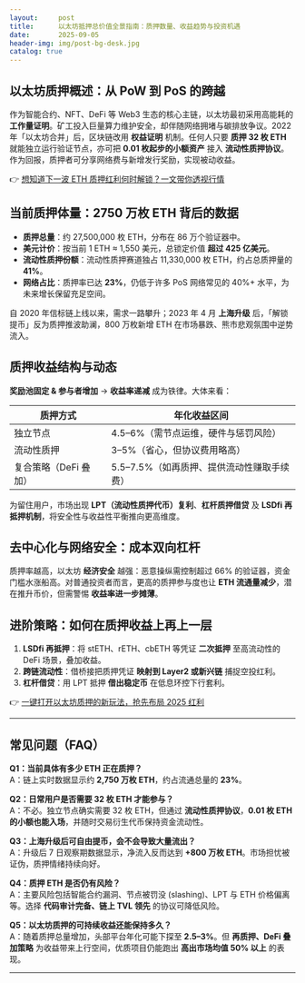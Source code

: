```yaml
---
layout:     post
title:      以太坊抵押总价值全景指南：质押数量、收益趋势与投资机遇
date:       2025-09-05
header-img: img/post-bg-desk.jpg
catalog: true
---
```


## 以太坊质押概述：从 PoW 到 PoS 的跨越
作为智能合约、NFT、DeFi 等 Web3 生态的核心主链，以太坊最初采用高能耗的 **工作量证明**。矿工投入巨量算力维护安全，却伴随网络拥堵与碳排放争议。2022 年「以太坊合并」后，区块链改用 **权益证明** 机制。任何人只要 **质押 32 枚 ETH** 就能独立运行验证节点，亦可把 **0.01 枚起步的小额资产** 接入 **流动性质押协议**。作为回报，质押者可分享网络费与新增发行奖励，实现被动收益。

👉 [想知道下一波 ETH 质押红利何时解锁？一文带你透视行情](https://okxdog.com/)

## 当前质押体量：2750 万枚 ETH 背后的数据
- **质押总量**：约 27,500,000 枚 ETH，分布在 86 万个验证器中。
- **美元计价**：按当前 1 ETH ≈ 1,550 美元，总锁定价值 **超过 425 亿美元**。
- **流动性质押份额**：流动性质押赛道独占 11,330,000 枚 ETH，约占总质押量的 **41%**。
- **网络占比**：质押率已达 **23%**，仍低于许多 PoS 网络常见的 40%+ 水平，为未来增长保留充足空间。

自 2020 年信标链上线以来，需求一路攀升；2023 年 4 月 **上海升级** 后，「解锁提币」反为质押推波助澜，800 万枚新增 ETH 在市场暴跌、熊市悲观氛围中逆势流入。

## 质押收益结构与动态
**奖励池固定 & 参与者增加** → **收益率递减** 成为铁律。大体来看：

| 质押方式 | 年化收益区间 |
|----------|--------------|
| 独立节点 | 4.5–6%（需节点运维，硬件与惩罚风险） |
| 流动性质押 | 3–5%（省心，但协议费用略高） |
| 复合策略（DeFi 叠加） | 5.5–7.5%（如再质押、提供流动性赚取手续费） |

为留住用户，市场出现 **LPT（流动性质押代币）复利**、**杠杆质押借贷** 及 **LSDfi 再抵押机制**，将安全性与收益性平衡推向更高维度。

## 去中心化与网络安全：成本双向杠杆
质押率越高，以太坊 **经济安全** 越强：恶意操纵需控制超过 66% 的验证器，资金门槛水涨船高。对普通投资者而言，更高的质押参与度也让 **ETH 流通量减少**，潜在推升币价，但需警惕 **收益率进一步摊薄**。

## 进阶策略：如何在质押收益上再上一层
1. **LSDfi 再抵押**：将 stETH、rETH、cbETH 等凭证 **二次抵押** 至高流动性的 DeFi 场景，叠加收益。
2. **跨链流动性**：借桥接把质押凭证 **映射到 Layer2 或新兴链** 捕捉空投红利。
3. **杠杆借贷**：用 LPT 抵押 **借出稳定币** 在低息环控下行套利。

👉 [一键打开以太坊质押的新玩法，抢先布局 2025 红利](https://okxdog.com/)

---

## 常见问题（FAQ）

**Q1：当前具体有多少 ETH 正在质押？**  
A：链上实时数据显示约 **2,750 万枚 ETH**，约占流通总量的 **23%**。

**Q2：日常用户是否需要 32 枚 ETH 才能参与？**  
A：不必。独立节点确实需要 32 枚 ETH，但通过 **流动性质押协议**，**0.01 枚 ETH 的小额也能入场**，并随时交易衍生代币保持资金流动性。

**Q3：上海升级后可自由提币，会不会导致大量流出？**  
A：升级后 7 日观察期数据显示，净流入反而达到 **+800 万枚 ETH**。市场担忧被证伪，质押情绪持续向好。

**Q4：质押 ETH 是否仍有风险？**  
A：主要风险包括智能合约漏洞、节点被罚没 (slashing)、LPT 与 ETH 价格偏离等。选择 **代码审计完备、链上 TVL 领先** 的协议可降低风险。

**Q5：以太坊质押的可持续收益还能保持多久？**  
A：随着质押总量增加，头部平台年化可能下探至 **2.5–3%**。但 **再质押、DeFi 叠加策略** 为收益带来上行空间，优质项目仍能跑出 **高出市场均值 50% 以上** 的表现。

---